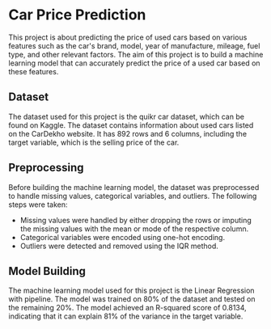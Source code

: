 # Car Price Prediction

This project is about predicting the price of used cars based on various features such as the car's brand, model, year of manufacture, mileage, fuel type, and other relevant factors. The aim of this project is to build a machine learning model that can accurately predict the price of a used car based on these features.

## Dataset

The dataset used for this project is the quikr car dataset, which can be found on Kaggle. The dataset contains information about used cars listed on the CarDekho website. It has 892 rows and 6 columns, including the target variable, which is the selling price of the car.

## Preprocessing

Before building the machine learning model, the dataset was preprocessed to handle missing values, categorical variables, and outliers. The following steps were taken:

- Missing values were handled by either dropping the rows or imputing the missing values with the mean or mode of the respective column.
- Categorical variables were encoded using one-hot encoding.
- Outliers were detected and removed using the IQR method.

## Model Building

The machine learning model used for this project is the Linear Regression with pipeline. The model was trained on 80% of the dataset and tested on the remaining 20%. The model achieved an R-squared score of 0.8134, indicating that it can explain 81% of the variance in the target variable.
